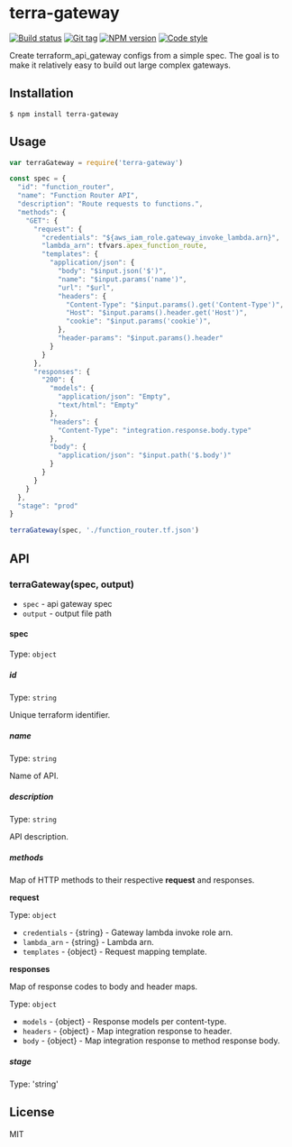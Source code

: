 
# terra-gateway

[![Build status][travis-image]][travis-url]
[![Git tag][git-image]][git-url]
[![NPM version][npm-image]][npm-url]
[![Code style][standard-image]][standard-url]

Create terraform_api_gateway configs from a simple spec. The goal is to make it relatively easy to build out large complex gateways.

## Installation

    $ npm install terra-gateway

## Usage

```js
var terraGateway = require('terra-gateway')

const spec = {
  "id": "function_router",
  "name": "Function Router API",
  "description": "Route requests to functions.",
  "methods": {
    "GET": {
      "request": {
        "credentials": "${aws_iam_role.gateway_invoke_lambda.arn}",
        "lambda_arn": tfvars.apex_function_route,
        "templates": {
          "application/json": {
            "body": "$input.json('$')",
            "name": "$input.params('name')",
            "url": "$url",
            "headers": {
              "Content-Type": "$input.params().get('Content-Type')",
              "Host": "$input.params().header.get('Host')",
              "cookie": "$input.params('cookie')",
            },
            "header-params": "$input.params().header"
          }
        }
      },
      "responses": {
        "200": {
          "models": {
            "application/json": "Empty",
            "text/html": "Empty"
          },
          "headers": {
            "Content-Type": "integration.response.body.type"
          },
          "body": {
            "application/json": "$input.path('$.body')"
          }
        }
      }
    }
  },
  "stage": "prod"
}

terraGateway(spec, './function_router.tf.json')

```

## API

### terraGateway(spec, output)

- `spec` - api gateway spec
- `output` - output file path

#### spec

Type: `object`

##### id

Type: `string`

Unique terraform identifier.

##### name

Type: `string`

Name of API.

##### description

Type: `string`

API description.

##### methods

Map of HTTP methods to their respective **request** and responses.

**request**

Type: `object`

- `credentials` - {string} - Gateway lambda invoke role arn.
- `lambda_arn` - {string} - Lambda arn.
- `templates` - {object} - Request mapping template.

**responses**

Map of response codes to body and header maps.

Type: `object`

- `models` - {object} - Response models per content-type.
- `headers` - {object} - Map integration response to header.
- `body` - {object} - Map integration response to method response body.

##### stage

Type: 'string'

## License

MIT

[travis-image]: https://img.shields.io/travis/joshrtay/terra-gateway.svg?style=flat-square
[travis-url]: https://travis-ci.org/joshrtay/terra-gateway
[git-image]: https://img.shields.io/github/tag/joshrtay/terra-gateway.svg?style=flat-square
[git-url]: https://github.com/joshrtay/terra-gateway
[standard-image]: https://img.shields.io/badge/code%20style-standard-brightgreen.svg?style=flat-square
[standard-url]: https://github.com/feross/standard
[npm-image]: https://img.shields.io/npm/v/terra-gateway.svg?style=flat-square
[npm-url]: https://npmjs.org/package/terra-gateway
